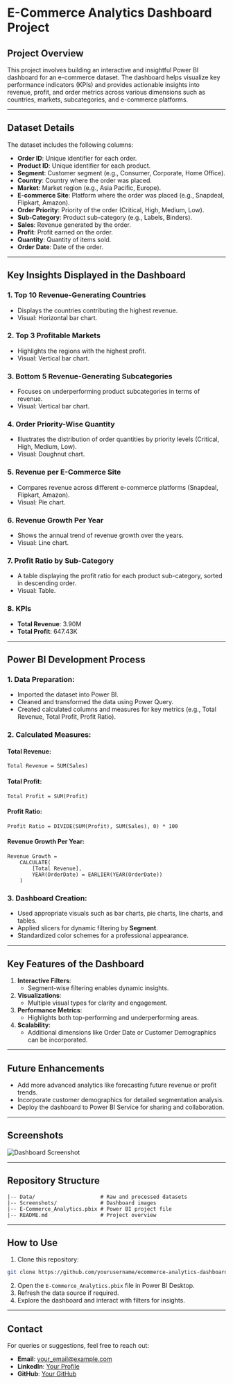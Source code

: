 # E-Commerce Analytics Dashboard Project

## **Project Overview**
This project involves building an interactive and insightful Power BI dashboard for an e-commerce dataset. The dashboard helps visualize key performance indicators (KPIs) and provides actionable insights into revenue, profit, and order metrics across various dimensions such as countries, markets, subcategories, and e-commerce platforms.

---

## **Dataset Details**
The dataset includes the following columns:
- **Order ID**: Unique identifier for each order.
- **Product ID**: Unique identifier for each product.
- **Segment**: Customer segment (e.g., Consumer, Corporate, Home Office).
- **Country**: Country where the order was placed.
- **Market**: Market region (e.g., Asia Pacific, Europe).
- **E-commerce Site**: Platform where the order was placed (e.g., Snapdeal, Flipkart, Amazon).
- **Order Priority**: Priority of the order (Critical, High, Medium, Low).
- **Sub-Category**: Product sub-category (e.g., Labels, Binders).
- **Sales**: Revenue generated by the order.
- **Profit**: Profit earned on the order.
- **Quantity**: Quantity of items sold.
- **Order Date**: Date of the order.

---

## **Key Insights Displayed in the Dashboard**
### 1. **Top 10 Revenue-Generating Countries**
- Displays the countries contributing the highest revenue.
- Visual: Horizontal bar chart.

### 2. **Top 3 Profitable Markets**
- Highlights the regions with the highest profit.
- Visual: Vertical bar chart.

### 3. **Bottom 5 Revenue-Generating Subcategories**
- Focuses on underperforming product subcategories in terms of revenue.
- Visual: Vertical bar chart.

### 4. **Order Priority-Wise Quantity**
- Illustrates the distribution of order quantities by priority levels (Critical, High, Medium, Low).
- Visual: Doughnut chart.

### 5. **Revenue per E-Commerce Site**
- Compares revenue across different e-commerce platforms (Snapdeal, Flipkart, Amazon).
- Visual: Pie chart.

### 6. **Revenue Growth Per Year**
- Shows the annual trend of revenue growth over the years.
- Visual: Line chart.

### 7. **Profit Ratio by Sub-Category**
- A table displaying the profit ratio for each product sub-category, sorted in descending order.
- Visual: Table.

### 8. **KPIs**
- **Total Revenue**: 3.90M
- **Total Profit**: 647.43K

---

## **Power BI Development Process**
### **1. Data Preparation:**
- Imported the dataset into Power BI.
- Cleaned and transformed the data using Power Query.
- Created calculated columns and measures for key metrics (e.g., Total Revenue, Total Profit, Profit Ratio).

### **2. Calculated Measures:**
#### Total Revenue:
```DAX
Total Revenue = SUM(Sales)
```
#### Total Profit:
```DAX
Total Profit = SUM(Profit)
```
#### Profit Ratio:
```DAX
Profit Ratio = DIVIDE(SUM(Profit), SUM(Sales), 0) * 100
```
#### Revenue Growth Per Year:
```DAX
Revenue Growth = 
    CALCULATE(
        [Total Revenue],
        YEAR(OrderDate) = EARLIER(YEAR(OrderDate))
    )
```

### **3. Dashboard Creation:**
- Used appropriate visuals such as bar charts, pie charts, line charts, and tables.
- Applied slicers for dynamic filtering by **Segment**.
- Standardized color schemes for a professional appearance.

---

## **Key Features of the Dashboard**
1. **Interactive Filters**:
   - Segment-wise filtering enables dynamic insights.
2. **Visualizations**:
   - Multiple visual types for clarity and engagement.
3. **Performance Metrics**:
   - Highlights both top-performing and underperforming areas.
4. **Scalability**:
   - Additional dimensions like Order Date or Customer Demographics can be incorporated.

---

## **Future Enhancements**
- Add more advanced analytics like forecasting future revenue or profit trends.
- Incorporate customer demographics for detailed segmentation analysis.
- Deploy the dashboard to Power BI Service for sharing and collaboration.

---

## **Screenshots**
![Dashboard Screenshot](link_to_screenshot)

---

## **Repository Structure**
```
|-- Data/                     # Raw and processed datasets
|-- Screenshots/              # Dashboard images
|-- E-Commerce_Analytics.pbix # Power BI project file
|-- README.md                 # Project overview
```

---

## **How to Use**
1. Clone this repository:
```bash
git clone https://github.com/yourusername/ecommerce-analytics-dashboard.git
```
2. Open the `E-Commerce_Analytics.pbix` file in Power BI Desktop.
3. Refresh the data source if required.
4. Explore the dashboard and interact with filters for insights.

---

## **Contact**
For queries or suggestions, feel free to reach out:
- **Email**: your_email@example.com
- **LinkedIn**: [Your Profile](https://linkedin.com/in/yourprofile)
- **GitHub**: [Your GitHub](https://github.com/yourusername)

